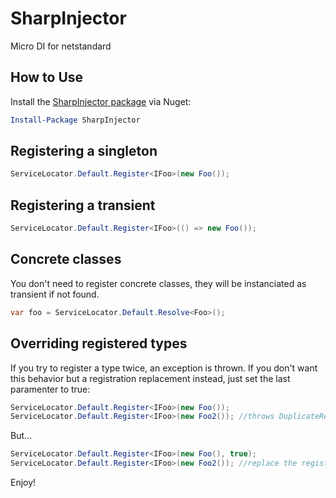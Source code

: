# SharpInjector

Micro DI for netstandard

## How to Use

Install the [SharpInjector package](https://www.nuget.org/packages/SharpInjector/) via Nuget:

```powershell
Install-Package SharpInjector
```


## Registering a singleton

```cs
ServiceLocator.Default.Register<IFoo>(new Foo());
```

## Registering a transient

```cs
ServiceLocator.Default.Register<IFoo>(() => new Foo());
```

## Concrete classes

You don't need to register concrete classes, they will be instanciated as transient if not found.

```cs
var foo = ServiceLocator.Default.Resolve<Foo>();
```

## Overriding registered types

If you try to register a type twice, an exception is thrown. If you don't want this behavior but a registration replacement instead, just set the last paramenter to true:

```cs
ServiceLocator.Default.Register<IFoo>(new Foo());
ServiceLocator.Default.Register<IFoo>(new Foo2()); //throws DuplicateRegistrationException
```

But...

```cs
ServiceLocator.Default.Register<IFoo>(new Foo(), true);
ServiceLocator.Default.Register<IFoo>(new Foo2()); //replace the registration
```

Enjoy!




